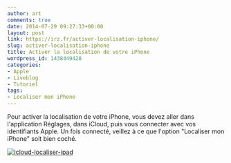 ```yaml
---
author: art
comments: true
date: 2014-07-29 09:27:33+00:00
layout: post
link: https://irz.fr/activer-localisation-iphone/
slug: activer-localisation-iphone
title: Activer la localisation de votre iPhone
wordpress_id: 1438449428
categories:
- Apple
- Liveblog
- Tutoriel
tags:
- Localiser mon iPhone
---
```


Pour activer la localisation de votre iPhone, vous devez aller dans l'application Réglages, dans iCloud, puis vous connecter avec vos identifiants Apple. Un fois connecté, veillez à ce que l'option "Localiser mon iPhone" soit bien coché.

[![icloud-localiser-ipad](https://static.irz.fr/2014/07/icloud-localiser-ipad.png)](http://irz.fr/activer-localisation-iphone/icloud-localiser-ipad/)
